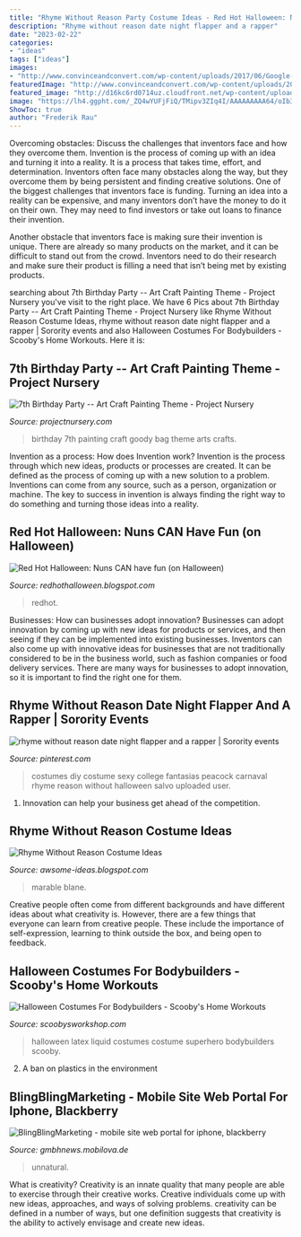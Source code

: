 ```yaml
---
title: "Rhyme Without Reason Party Costume Ideas - Red Hot Halloween: Nuns Can Have Fun (on Halloween)"
description: "Rhyme without reason date night flapper and a rapper"
date: "2023-02-22"
categories:
- "ideas"
tags: ["ideas"]
images:
- "http://www.convinceandconvert.com/wp-content/uploads/2017/06/Google-definition-of-link-scheme.jpg"
featuredImage: "http://www.convinceandconvert.com/wp-content/uploads/2017/06/Google-definition-of-link-scheme.jpg"
featured_image: "http://d16kc6rd0714uz.cloudfront.net/wp-content/uploads/2014/09/Liquid-Latex-Superhero-Halloween-Costume.jpg"
image: "https://lh4.ggpht.com/_ZQ4wYUFjFiQ/TMipv3ZIq4I/AAAAAAAAA64/oIb3CAfEUF8/s1600/2092821471_f96dde8812_o.jpg"
ShowToc: true
author: "Frederik Rau"
---
```



Overcoming obstacles: Discuss the challenges that inventors face and how they overcome them.
Invention is the process of coming up with an idea and turning it into a reality. It is a process that takes time, effort, and determination. Inventors often face many obstacles along the way, but they overcome them by being persistent and finding creative solutions.
One of the biggest challenges that inventors face is funding. Turning an idea into a reality can be expensive, and many inventors don’t have the money to do it on their own. They may need to find investors or take out loans to finance their invention.

Another obstacle that inventors face is making sure their invention is unique. There are already so many products on the market, and it can be difficult to stand out from the crowd. Inventors need to do their research and make sure their product is filling a need that isn’t being met by existing products.

	

		
searching about 7th Birthday Party -- Art Craft Painting Theme - Project Nursery you've visit to the right place. We have 6 Pics about 7th Birthday Party -- Art Craft Painting Theme - Project Nursery like Rhyme Without Reason Costume Ideas, rhyme without reason date night flapper and a rapper | Sorority events and also Halloween Costumes For Bodybuilders - Scooby&#039;s Home Workouts. Here it is:
		
    
## 7th Birthday Party -- Art Craft Painting Theme - Project Nursery

<img loading=lazy src="https://projectnursery.com/wp-content/uploads/2013/03/goody-bag-1024x1024.jpeg" onerror="this.onerror=null;this.src='https://tse2.mm.bing.net/th?id=OIP.Na8F9YaDkj9gNB9JUgIazAHaHa&amp;pid=15.1';" alt="7th Birthday Party -- Art Craft Painting Theme - Project Nursery">

_Source: projectnursery.com_

>birthday 7th painting craft goody bag theme arts crafts. 

	

Invention as a process: How does Invention work?
Invention is the process through which new ideas, products or processes are created. It can be defined as the process of coming up with a new solution to a problem. Inventions can come from any source, such as a person, organization or machine. The key to success in invention is always finding the right way to do something and turning those ideas into a reality.

    
## Red Hot Halloween: Nuns CAN Have Fun (on Halloween)

<img loading=lazy src="https://lh4.ggpht.com/_ZQ4wYUFjFiQ/TMipv3ZIq4I/AAAAAAAAA64/oIb3CAfEUF8/s1600/2092821471_f96dde8812_o.jpg" onerror="this.onerror=null;this.src='https://tse3.mm.bing.net/th?id=OIP.DjG9wDgHBjyYhG1-1zTbUgHaJ4&amp;pid=15.1';" alt="Red Hot Halloween: Nuns CAN have fun (on Halloween)">

_Source: redhothalloween.blogspot.com_

>redhot. 

	

Businesses: How can businesses adopt innovation?
Businesses can adopt innovation by coming up with new ideas for products or services, and then seeing if they can be implemented into existing businesses. Inventors can also come up with innovative ideas for businesses that are not traditionally considered to be in the business world, such as fashion companies or food delivery services. There are many ways for businesses to adopt innovation, so it is important to find the right one for them.

    
## Rhyme Without Reason Date Night Flapper And A Rapper | Sorority Events

<img loading=lazy src="https://i.pinimg.com/236x/20/66/97/2066977aa55ae58747d6b66a44d51c32--sexy-diy-costumes-crazy-costumes.jpg?nii=t" onerror="this.onerror=null;this.src='https://tse4.mm.bing.net/th?id=OIP.IJheTZNwtUgPdr95K_IoKAAAAA&amp;pid=15.1';" alt="rhyme without reason date night flapper and a rapper | Sorority events">

_Source: pinterest.com_

>costumes diy costume sexy college fantasias peacock carnaval rhyme reason without halloween salvo uploaded user. 

	

1. Innovation can help your business get ahead of the competition.

    
## Rhyme Without Reason Costume Ideas

<img loading=lazy src="https://www.blanemarable.com/img/s/v-10/p279434830-3.jpg" onerror="this.onerror=null;this.src='https://tse1.mm.bing.net/th?id=OIP.seG6A9Y6e-EPALcBVH_DjQHaE8&amp;pid=15.1';" alt="Rhyme Without Reason Costume Ideas">

_Source: awsome-ideas.blogspot.com_

>marable blane. 

	

Creative people often come from different backgrounds and have different ideas about what creativity is. However, there are a few things that everyone can learn from creative people. These include the importance of self-expression, learning to think outside the box, and being open to feedback.

    
## Halloween Costumes For Bodybuilders - Scooby&#039;s Home Workouts

<img loading=lazy src="http://d16kc6rd0714uz.cloudfront.net/wp-content/uploads/2014/09/Liquid-Latex-Superhero-Halloween-Costume.jpg" onerror="this.onerror=null;this.src='https://tse1.mm.bing.net/th?id=OIP.paG5rElVw0nxm-2udcu5GQHaEV&amp;pid=15.1';" alt="Halloween Costumes For Bodybuilders - Scooby&#039;s Home Workouts">

_Source: scoobysworkshop.com_

>halloween latex liquid costumes costume superhero bodybuilders scooby. 

	

2. A ban on plastics in the environment 

    
## BlingBlingMarketing - Mobile Site Web Portal For Iphone, Blackberry

<img loading=lazy src="http://www.convinceandconvert.com/wp-content/uploads/2017/06/Google-definition-of-link-scheme.jpg" onerror="this.onerror=null;this.src='https://tse2.mm.bing.net/th?id=OIP.mV9ItujWLkk55LkXWCaZ8wHaG2&amp;pid=15.1';" alt="BlingBlingMarketing - mobile site web portal for iphone, blackberry">

_Source: gmbhnews.mobilova.de_

>unnatural. 

	

What is creativity?
Creativity is an innate quality that many people are able to exercise through their creative works. Creative individuals come up with new ideas, approaches, and ways of solving problems. creativity can be defined in a number of ways, but one definition suggests that creativity is the ability to actively envisage and create new ideas.

